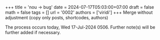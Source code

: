 +++
title = 'nou → bug'
date = 2024-07-17T05:03:00+07:00
draft = false
math = false
tags = []
url = '0002'
authors = ['viridi']
+++
Merge without adjustment (copy only posts, shortcodes, authors)<!--more-->

The process occurs today, Wed 17-Jul-2024 0506. Further note(s) will be further added if necessary.
